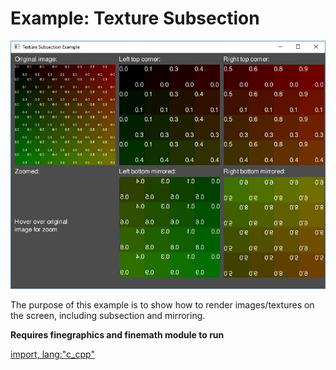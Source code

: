 # Example: Texture Subsection

![Screenshot](texture-subsection.jpg)

The purpose of this example is to show how to render images/textures on the screen, including subsection and mirroring. 

**Requires finegraphics and finemath module to run**

[import, lang:"c_cpp"](../../examples/graphics/texturesubsection.cpp)